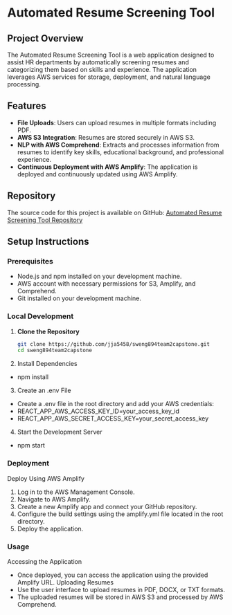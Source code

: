# Automated Resume Screening Tool

## Project Overview

The Automated Resume Screening Tool is a web application designed to assist HR departments by automatically screening resumes and categorizing them based on skills and experience. The application leverages AWS services for storage, deployment, and natural language processing.

## Features

- **File Uploads**: Users can upload resumes in multiple formats including PDF.
- **AWS S3 Integration**: Resumes are stored securely in AWS S3.
- **NLP with AWS Comprehend**: Extracts and processes information from resumes to identify key skills, educational background, and professional experience.
- **Continuous Deployment with AWS Amplify**: The application is deployed and continuously updated using AWS Amplify.

## Repository

The source code for this project is available on GitHub:
[Automated Resume Screening Tool Repository](https://github.com/jja5458/sweng894team2capstone)

## Setup Instructions

### Prerequisites

- Node.js and npm installed on your development machine.
- AWS account with necessary permissions for S3, Amplify, and Comprehend.
- Git installed on your development machine.

### Local Development

1. **Clone the Repository**

   ```bash
   git clone https://github.com/jja5458/sweng894team2capstone.git
   cd sweng894team2capstone
   
2. Install Dependencies
- npm install

3. Create an .env File
- Create a .env file in the root directory and add your AWS credentials:
- REACT_APP_AWS_ACCESS_KEY_ID=your_access_key_id
- REACT_APP_AWS_SECRET_ACCESS_KEY=your_secret_access_key

4. Start the Development Server
- npm start

### Deployment
Deploy Using AWS Amplify
1. Log in to the AWS Management Console.
2. Navigate to AWS Amplify.
3. Create a new Amplify app and connect your GitHub repository.
4. Configure the build settings using the amplify.yml file located in the root directory.
5. Deploy the application.

### Usage
Accessing the Application
- Once deployed, you can access the application using the provided Amplify URL.
Uploading Resumes
- Use the user interface to upload resumes in PDF, DOCX, or TXT formats.
- The uploaded resumes will be stored in AWS S3 and processed by AWS Comprehend.
